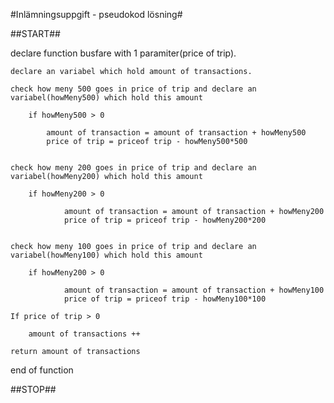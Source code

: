 #Inlämningsuppgift - pseudokod lösning#

##START##

declare function busfare with 1 paramiter(price of trip).

 	declare an variabel which hold amount of transactions.
 
 	check how meny 500 goes in price of trip and declare an variabel(howMeny500) which hold this amount
	
		if howMeny500 > 0
		
			amount of transaction = amount of transaction + howMeny500
			price of trip = priceof trip - howMeny500*500
				

	check how meny 200 goes in price of trip and declare an variabel(howMeny200) which hold this amount
	
		if howMeny200 > 0
 	
				amount of transaction = amount of transaction + howMeny200
				price of trip = priceof trip - howMeny200*200
				
	
	check how meny 100 goes in price of trip and declare an variabel(howMeny100) which hold this amount
	
		if howMeny200 > 0
		
				amount of transaction = amount of transaction + howMeny100
				price of trip = priceof trip - howMeny100*100
	
	If price of trip > 0
	
		amount of transactions ++
		
	return amount of transactions
				
end of function
	
	
##STOP##		
	
		
	
  
